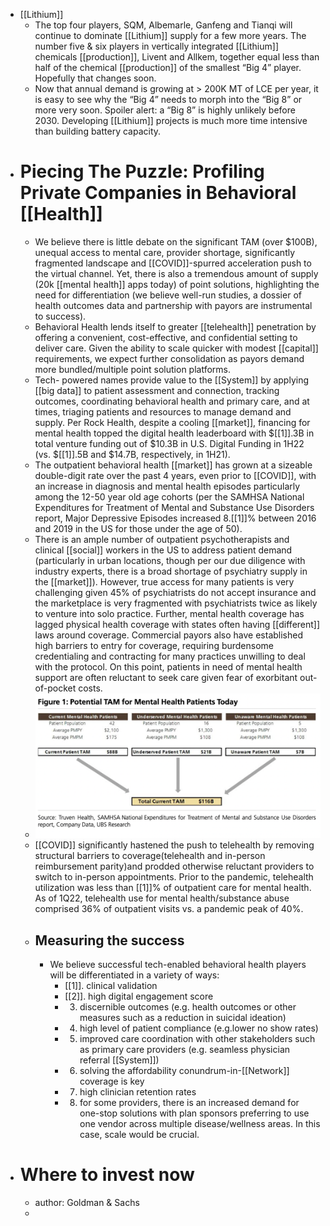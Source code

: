 - [[Lithium]]
	- The top four players, SQM, Albemarle, Ganfeng and Tianqi will continue to dominate [[Lithium]] supply for a few more years. The number five & six players in vertically integrated [[Lithium]] chemicals [[production]], Livent and Allkem, together equal less than half of the chemical [[production]] of the smallest “Big 4” player. Hopefully that changes soon.
	- Now that annual demand is growing at > 200K MT of LCE per year, it is easy to see why the “Big 4” needs to morph into the “Big 8” or more very soon. Spoiler alert: a “Big 8” is highly unlikely before 2030. Developing [[Lithium]] projects is much more time intensive than building battery capacity.
- # Piecing The Puzzle: Profiling Private Companies in Behavioral [[Health]]
	- We believe there is little debate on the significant TAM (over $100B), unequal access to mental care, provider shortage, significantly fragmented landscape and [[COVID]]-spurred acceleration push to the virtual channel. Yet, there is also a tremendous amount of supply (20k [[mental health]] apps today) of point solutions, highlighting the need for differentiation (we believe well-run studies, a dossier of health outcomes data and partnership with payors are instrumental to success).
	- Behavioral Health lends itself to greater [[telehealth]] penetration by offering a convenient, cost-effective, and confidential setting to deliver care. Given the ability to scale quicker with modest [[capital]] requirements, we expect further consolidation as payors demand more bundled/multiple point solution platforms.
	- Tech- powered names provide value to the [[System]] by applying [[big data]] to patient assessment and connection, tracking outcomes, coordinating behavioral health and primary care, and at times, triaging patients and resources to manage demand and supply. Per Rock Health, despite a cooling [[market]], financing for mental health topped the digital health leaderboard with $[[1]].3B in total venture funding out of $10.3B in U.S. Digital Funding in 1H22 (vs. $[[1]].5B and $14.7B, respectively, in 1H21).
	- The outpatient behavioral health [[market]] has grown at a sizeable double-digit rate over the past 4 years, even prior to [[COVID]], with an increase in diagnosis and mental health episodes particularly among the 12-50 year old age cohorts (per the SAMHSA National Expenditures for Treatment of Mental and Substance Use Disorders report, Major Depressive Episodes increased 8.[[1]]% between 2016 and 2019 in the US for those under the age of 50).
	- There is an ample number of outpatient psychotherapists and clinical [[social]] workers in the US to address patient demand (particularly in urban locations, though per our due diligence with industry experts, there is a broad shortage of psychiatry supply in the [[market]]). However, true access for many patients is very challenging given 45% of psychiatrists do not accept insurance and the marketplace is very fragmented with psychiatrists twice as likely to venture into solo practice. Further, mental health coverage has lagged physical health coverage with states often having [[different]] laws around coverage. Commercial payors also have established high barriers to entry for coverage, requiring burdensome credentialing and contracting for many practices unwilling to deal with the protocol. On this point, patients in need of mental health support are often reluctant to seek care given fear of exorbitant out-of-pocket costs.
	- ![image.png](../assets/image_1661423332361_0.png)
	- [[COVID]] significantly hastened the push to telehealth by removing structural barriers to coverage(telehealth and in-person reimbursement parity)and prodded otherwise reluctant providers to switch to in-person appointments. Prior to the pandemic, telehealth utilization was less than [[1]]% of outpatient care for mental health. As of 1Q22, telehealth use for mental health/substance abuse comprised 36% of outpatient visits vs. a pandemic peak of 40%.
	- ## Measuring the success
		- We believe successful tech-enabled behavioral health players will be differentiated in a variety of ways:
			- [[1]]. clinical validation
			- [[2]]. high digital engagement score
			- 3. discernible outcomes (e.g. health outcomes or other measures such as a reduction in
			  suicidal ideation)
			- 4. high level of patient compliance (e.g.lower no show rates)
			- 5. improved care coordination with other stakeholders such as primary care providers
			  (e.g. seamless physician referral [[System]])
			- 6. solving the affordability conundrum-in-[[Network]] coverage is key
			- 7. high clinician retention rates
			- 8. for some providers, there is an increased demand for one-stop solutions with plan
			  sponsors preferring to use one vendor across multiple disease/wellness areas. In this case, scale would be crucial.
- # Where to invest now
	- author: Goldman & Sachs
	-
